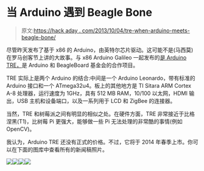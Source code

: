 # 当 Arduino 遇到 Beagle Bone

> 原文:[https://hack aday . com/2013/10/04/tre-when-arduino-meets-beagle-bone/](https://hackaday.com/2013/10/04/tre-when-arduino-meets-beagle-bone/)

尽管昨天发布了基于 x86 的 Arduino，由英特尔芯片驱动。这可能不是(马西莫)在罗马创客节上讲的大故事。与 x86 Arduino Galileo 一起发布的[是 Arduino TRE，](http://arduino.cc/en/Main/ArduinoBoardTre)是 Arduino 和 BeagleBoard 基金会的合作项目。

TRE 实际上是两个 Arduino 的结合:中间是一个 Arduino Leonardo，带有标准的 Arduino 接口和一个 ATmega32u4。板上的其他地方是 TI Sitara ARM Cortex A-8 处理器，运行速度为 1GHz，具有 512 MB RAM，10/100 以太网，HDMI 输出，USB 主机和设备端口，以及一系列用于 LCD 和 ZigBee 的连接器。

当然，TRE 和树莓派之间有明显的相似之处。在硬件方面，TRE 非常接近于比格涅黑(T1)，比树莓 Pi 更强大，能够做一些 Pi 无法处理的非常酷的事情(例如 OpenCV)。

我认为，Arduino TRE 还没有正式的价格。不过，它将于 2014 年春季上市。你可以在下面的图库中查看所有的新闻稿照片。

[![](../Images/af20795008cea5806f3ecc590f90960c.png)](https://hackaday.com/2013/10/04/tre-when-arduino-meets-beagle-bone/3-6/)[![](../Images/57a8a95f506ac0cedb2ca93de65146cf.png)](https://hackaday.com/2013/10/04/tre-when-arduino-meets-beagle-bone/1-8/)[![](../Images/2837717978ef689353122c5d317436f5.png)](https://hackaday.com/2013/10/04/tre-when-arduino-meets-beagle-bone/4-6/)[![](../Images/d81071647fd2b613ac47d0db8b9aa666.png)](https://hackaday.com/2013/10/04/tre-when-arduino-meets-beagle-bone/2-6/)